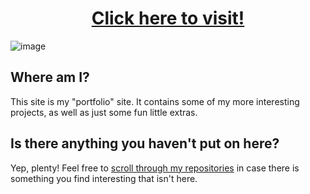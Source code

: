 <div align="center">
  <h1><a href="https://spikehd.dev">Click here to visit!</a></h1>
</div>

![image](https://github.com/user-attachments/assets/c278e5c5-6f8f-4b2c-991f-1a52d6e4b4dd)

## Where am I?

This site is my "portfolio" site. It contains some of my more interesting projects, as well as just some fun little extras.

## Is there anything you haven't put on here?

Yep, plenty! Feel free to <a href="https://github.com/SpikeHD?tab=repositories">scroll through my repositories</a> in case there is something you find interesting that isn't here.
